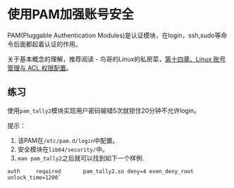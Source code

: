 # 使用PAM加强账号安全

PAM(Pluggable Authentication Modules)是认证模块，在login，ssh,sudo等命令后面都起着认证的作用。

关于基本概念的理解，推荐阅读 - 鸟哥的Linux的私房菜，[第十四章、Linux 账号管理与 ACL 权限配置](http://cn.linux.vbird.org/linux_basic/0410accountmanager_5.php)。

## 练习

使用`pam_tally2`模块实现用户密码输错5次就锁住20分钟不允许login。

提示：

1. 该PAM在`/etc/pam.d/login`中配置。
2. 安全模块在`lib64/security/`中。
3. `man pam_tally2`之后就可以找到如下一个样例.
```
auth     required       pam_tally2.so deny=4 even_deny_root unlock_time=1200`
```


